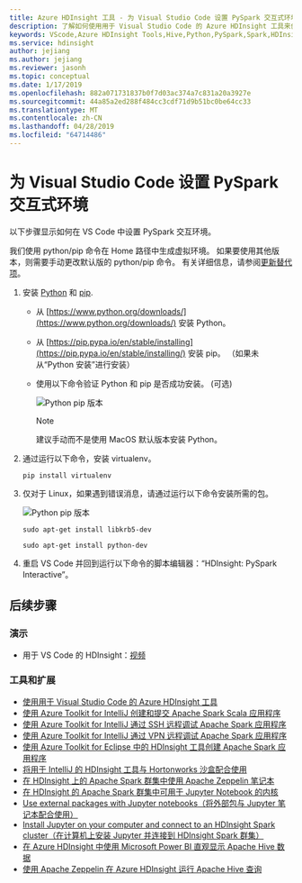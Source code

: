 ```yaml
---
title: Azure HDInsight 工具 - 为 Visual Studio Code 设置 PySpark 交互式环境
description: 了解如何使用用于 Visual Studio Code 的 Azure HDInsight 工具来创建、提交查询和脚本。
keywords: VScode,Azure HDInsight Tools,Hive,Python,PySpark,Spark,HDInsight,Hadoop,LLAP,交互式 Hive,交互式查询
ms.service: hdinsight
author: jejiang
ms.author: jejiang
ms.reviewer: jasonh
ms.topic: conceptual
ms.date: 1/17/2019
ms.openlocfilehash: 882a071731837b0f7d03ac374a7c831a20a3927e
ms.sourcegitcommit: 44a85a2ed288f484cc3cdf71d9b51bc0be64cc33
ms.translationtype: MT
ms.contentlocale: zh-CN
ms.lasthandoff: 04/28/2019
ms.locfileid: "64714486"
---
```

# <a name="set-up-the-pyspark-interactive-environment-for-visual-studio-code"></a>为 Visual Studio Code 设置 PySpark 交互式环境

以下步骤显示如何在 VS Code 中设置 PySpark 交互环境。

我们使用 python/pip 命令在 Home 路径中生成虚拟环境。 如果要使用其他版本，则需要手动更改默认版的 python/pip 命令。 有关详细信息，请参阅[更新替代项](https://linux.die.net/man/8/update-alternatives)。

1. 安装 [Python](https://www.python.org/downloads/) 和 [pip](https://pip.pypa.io/en/stable/installing/).
   
   + 从 [https://www.python.org/downloads/](https://www.python.org/downloads/) 安装 Python。
   + 从 [https://pip.pypa.io/en/stable/installing](https://pip.pypa.io/en/stable/installing/) 安装 pip。 （如果未从“Python 安装”进行安装）
   + 使用以下命令验证 Python 和 pip 是否成功安装。 (可选)
 
        ![Python pip 版本](./media/set-up-pyspark-interactive-environment/check-python-pip-version.png)

     > [!NOTE]
     > 建议手动而不是使用 MacOS 默认版本安装 Python。


2. 通过运行以下命令，安装 virtualenv。
   
   ```
   pip install virtualenv
   ```

3. 仅对于 Linux，如果遇到错误消息，请通过运行以下命令安装所需的包。
   
    ![Python pip 版本](./media/set-up-pyspark-interactive-environment/install-libkrb5-package.png)
       
   ```
   sudo apt-get install libkrb5-dev 
   ```

   ```
   sudo apt-get install python-dev
   ```

4. 重启 VS Code 并回到运行以下命令的脚本编辑器：“HDInsight: PySpark Interactive”。

## <a name="next-steps"></a>后续步骤

### <a name="demo"></a>演示
* 用于 VS Code 的 HDInsight：[视频](https://go.microsoft.com/fwlink/?linkid=858706)

### <a name="tools-and-extensions"></a>工具和扩展
* [使用用于 Visual Studio Code 的 Azure HDInsight 工具](hdinsight-for-vscode.md)
* [使用 Azure Toolkit for IntelliJ 创建和提交 Apache Spark Scala 应用程序](spark/apache-spark-intellij-tool-plugin.md)
* [使用 Azure Toolkit for IntelliJ 通过 SSH 远程调试 Apache Spark 应用程序](spark/apache-spark-intellij-tool-debug-remotely-through-ssh.md)
* [使用 Azure Toolkit for IntelliJ 通过 VPN 远程调试 Apache Spark 应用程序](spark/apache-spark-intellij-tool-plugin-debug-jobs-remotely.md)
* [使用 Azure Toolkit for Eclipse 中的 HDInsight 工具创建 Apache Spark 应用程序](spark/apache-spark-eclipse-tool-plugin.md)
* [将用于 IntelliJ 的 HDInsight 工具与 Hortonworks 沙盒配合使用](hadoop/hdinsight-tools-for-intellij-with-hortonworks-sandbox.md)
* [在 HDInsight 上的 Apache Spark 群集中使用 Apache Zeppelin 笔记本](spark/apache-spark-zeppelin-notebook.md)
* [在 HDInsight 的 Apache Spark 群集中可用于 Jupyter Notebook 的内核](spark/apache-spark-jupyter-notebook-kernels.md)
* [Use external packages with Jupyter notebooks（将外部包与 Jupyter 笔记本配合使用）](spark/apache-spark-jupyter-notebook-use-external-packages.md)
* [Install Jupyter on your computer and connect to an HDInsight Spark cluster（在计算机上安装 Jupyter 并连接到 HDInsight Spark 群集）](spark/apache-spark-jupyter-notebook-install-locally.md)
* [在 Azure HDInsight 中使用 Microsoft Power BI 直观显示 Apache Hive 数据](hadoop/apache-hadoop-connect-hive-power-bi.md)
* [使用 Apache Zeppelin 在 Azure HDInsight 运行 Apache Hive 查询](hdinsight-connect-hive-zeppelin.md)
